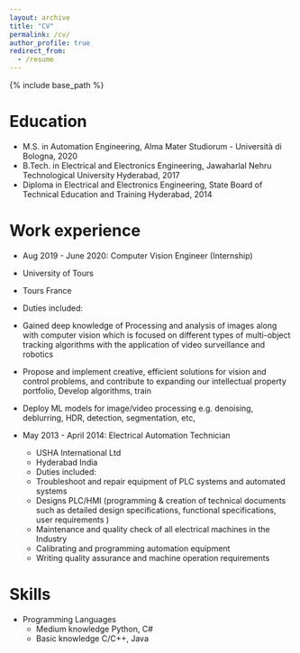 ```yaml
---
layout: archive
title: "CV"
permalink: /cv/
author_profile: true
redirect_from:
  - /resume
---
```


{% include base_path %}

Education
======
* M.S. in Automation Engineering, Alma Mater Studiorum - Università di Bologna, 2020
* B.Tech. in Electrical and Electronics Engineering, Jawaharlal Nehru Technological University Hyderabad, 2017
* Diploma  in Electrical and Electronics Engineering, State Board of Technical Education and Training Hyderabad, 2014

Work experience
======
*  Aug 2019 - June 2020: Computer Vision Engineer (Internship)
  * University of Tours
  * Tours France
  * Duties included: 
  * Gained deep knowledge of Processing and analysis of images along with computer vision which is focused on different types of multi-object tracking algorithms with the application of video surveillance and robotics 
  * Propose and implement creative, efficient solutions for vision and control problems, and contribute to expanding our intellectual property portfolio, Develop algorithms, train
  * Deploy ML models for image/video processing e.g. denoising, deblurring, HDR, detection, segmentation, etc,   

* May 2013 - April 2014: Electrical Automation Technician
  * USHA International Ltd
  * Hyderabad India
  * Duties included: 
  * Troubleshoot and repair equipment of PLC systems and automated systems
  * Designs PLC/HMI (programming & creation of technical documents such as detailed design specifications, functional specifications, user requirements )
  * Maintenance and quality check of all electrical machines in the Industry
  * Calibrating and programming automation equipment
  * Writing quality assurance and machine operation requirements
 
  
Skills
======
* Programming Languages
  * Medium knowledge Python, C#
  * Basic knowledge C/C++, Java



